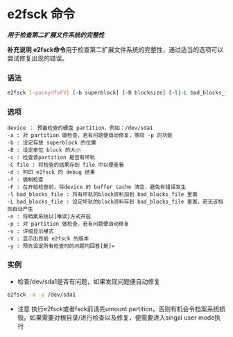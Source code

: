 # e2fsck 命令
***用于检查第二扩展文件系统的完整性***


**补充说明**
**e2fsck命令**用于检查第二扩展文件系统的完整性，通过适当的选项可以尝试修复出现的错误。

### 语法
```bash
e2fsck [-pacnydfvFV] [-b superblock] [-B blocksize] [-l|-L bad_blocks_file] [-C fd] device
```
### 选项
```
device ： 预备检查的硬盘 partition，例如：/dev/sda1
-a : 对 partition 做检查，若有问题便自动修复，等同 -p 的功能
-b : 设定存放 superblock 的位置
-B : 设定单位 block 的大小
-c : 检查该partition 是否有坏轨
-C file : 将检查的结果存到 file 中以便查看
-d : 列印 e2fsck 的 debug 结果
-f : 强制检查
-F : 在开始检查前，将device 的 buffer cache 清空，避免有错误发生
-l bad_blocks_file : 将有坏轨的block资料加到 bad_blocks_file 里面
-L bad_blocks_file : 设定坏轨的block资料存到 bad_blocks_file 里面，若无该档则自动产生
-n : 将档案系统以[唯读]方式开启
-p : 对 partition 做检查，若有问题便自动修复
-v : 详细显示模式
-V : 显示出目前 e2fsck 的版本
-y : 预先设定所有检查时的问题均回答[是]=
```

### 实例
- 检查/dev/sda1是否有问题，如果发现问题便自动修复
```bash
e2fsck -a -y /dev/sda1
```
- 注意
执行e2fsck或者fsck前请先umount partition，否则有机会令档案系统损毁。如果需要对根目录/进行检查以及修复，便需要进入singal user mode执行
